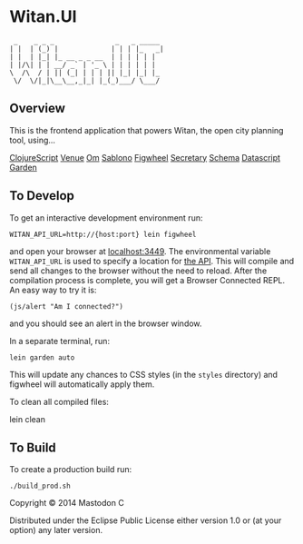 # Witan.UI
     _    _ _ _               _   _ _____
    | |  | (_) |             | | | |_   _|
    | |  | |_| |_ __ _ _ __  | | | | | |
    | |/\| | | __/ _` | '_ \ | | | | | |
    \  /\  / | || (_| | | | || |_| |_| |_
     \/  \/|_|\__\__,_|_| |_(_)___/ \___/

## Overview

This is the frontend application that powers Witan, the open city planning tool, using...

[ClojureScript](https://github.com/clojure/clojurescript)
[Venue](https://github.com/mastodonc/venue)
[Om](https://github.com/omcljs/om)
[Sablono](https://github.com/r0man/sablono)
[Figwheel](https://github.com/bhauman/lein-figwheel)
[Secretary](https://github.com/gf3/secretary)
[Schema](https://github.com/Prismatic/schema)
[Datascript](https://github.com/tonsky/datascript)
[Garden](https://github.com/noprompt/garden)

## To Develop

To get an interactive development environment run:

    WITAN_API_URL=http://{host:port} lein figwheel

and open your browser at [localhost:3449](http://localhost:3449/). The
environmental variable `WITAN_API_URL` is used to specify a location for [the API](https://github.com/MastodonC/witan.app).
This will compile and send all changes to the browser without the
need to reload. After the compilation process is complete, you will
get a Browser Connected REPL. An easy way to try it is:

    (js/alert "Am I connected?")

and you should see an alert in the browser window.

In a separate terminal, run:

    lein garden auto

This will update any chances to CSS styles (in the `styles` directory) and figwheel will automatically apply them.

To clean all compiled files:

lein clean

## To Build

To create a production build run:

    ./build_prod.sh

Copyright © 2014 Mastodon C

Distributed under the Eclipse Public License either version 1.0 or (at your option) any later version.
